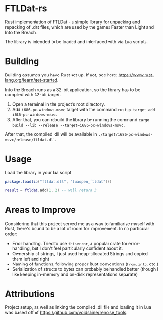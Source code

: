 # FTLDat-rs

Rust implementation of FTLDat - a simple library for unpacking and repacking of .dat files, which are used
by the games Faster than Light and Into the Breach.

The library is intended to be loaded and interfaced with via Lua scripts.


# Building

Building assumes you have Rust set up. If not, see here: https://www.rust-lang.org/learn/get-started.

Into the Breach runs as a 32-bit application, so the library has to be compiled with 32-bit target.

1. Open a terminal in the project's root directory.
2. Add `i686-pc-windows-msvc` target with the command `rustup target add i686-pc-windows-msvc`.
3. After that, you can rebuild the library by running the command `cargo build --lib --release --target=i686-pc-windows-msvc`.

After that, the compiled .dll will be available in `./target/i686-pc-windows-msvc/release/ftldat.dll`.


# Usage

Load the library in your lua script:

```lua
package.loadlib("ftldat.dll", "luaopen_ftldat")()

result = ftldat.add(1, 2) -- will return 3
```

# Areas to Improve

Considering that this project served me as a way to familiarize myself with Rust, there's bound to be a lot of room for
improvement. In no particular order:
- Error handling. Tried to use `thiserror`, a popular crate for error-handling, but I don't feel particularly confident about it.
- Ownership of strings, I just used heap-allocated Strings and copied them left and right
- Naming of functions, following proper Rust conventions (`from`, `into`, etc.)
- Serialization of structs to bytes can probably be handled better (though I like keeping in-memory and on-disk representations separate)

# Attributions

Project setup, as well as linking the compiled .dll file and loading it in Lua was based off of https://github.com/voidshine/renoise_tools. 
